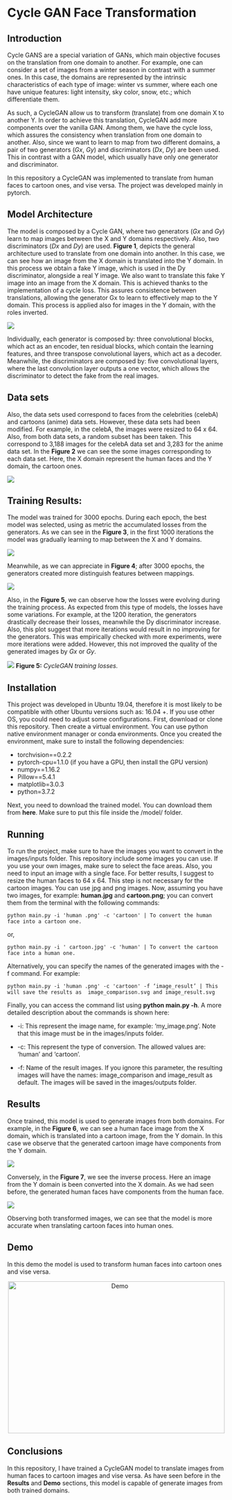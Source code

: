 # Cycle GAN Face Transformation

## Introduction
Cycle GANS are a special variation of GANs, which main objective focuses on the translation from one domain to another. For example, one can consider a set of images from a winter season in contrast with a summer ones. In this case, the domains are represented by the intrinsic characteristics of each type of image: winter vs summer, where each one have unique features: light intensity, sky color, snow, etc.; which differentiate them.

As such, a CycleGAN allow us to transform (translate) from one domain X to another Y. In order to achieve this translation, CycleGAN add more components over the vanilla GAN. Among them, we have the cycle loss, which assures the consistency when translation from one domain to another. Also, since we want to learn to map from two different domains, a pair of two generators (_Gx_, _Gy_) and discriminators (_Dx_, _Dy_) are been used. This in contrast with a GAN model, which usually have only one generator and discriminator.

In this repository a CycleGAN was implemented to translate from human faces to cartoon ones, and vise versa. The project was developed mainly in pytorch.

## Model Architecture
The model is composed by a Cycle GAN, where two generators (_Gx_ and _Gy_) learn to map images between the X and Y domains respectively. Also, two discriminators (_Dx_ and _Dy_) are used.  __Figure 1__, depicts the general architecture used to translate from one domain into another. In this case, we can see how an image from the X domain is translated into the Y domain. In this process we obtain a fake Y image, which is used in the Dy discriminator, alongside a real Y image. We also want to translate this fake Y image into an image from the X domain. This is achieved thanks to the implementation of a cycle loss. This assures consistence between translations, allowing the generator Gx to learn to effectively map to the Y domain. This process is applied also for images in the Y domain, with the roles inverted.

![](./plots/figure_1.png)

Individually, each generator is composed by: three convolutional blocks, which act as an encoder, ten residual blocks, which contain the learning features, and three transpose convolutional layers, which act as a decoder. Meanwhile, the discriminators are composed by: five convolutional layers, where the last convolution layer outputs a one vector, which allows the discriminator to detect the fake from the real images.

## Data sets
Also, the data sets used correspond to faces from the celebrities (celebA) and cartoons (anime) data sets. However, these data sets had been modified. For example, in the celebA, the images were resized to 64 x 64. Also, from both data sets, a random subset has been taken. This correspond to 3,188 images for the celebA data set and 3,283 for the anime data set. In the __Figure 2__ we can see the some images corresponding to each data set. Here, the X domain represent the human faces and the Y domain, the cartoon ones.

![](./plots/figure_2.png)

## Training Results:
The model was trained for 3000 epochs. During each epoch, the best model was selected, using as metric the accumulated losses from the generators. As we can see in the __Figure 3__, in the first 1000 iterations the model was gradually learning to map between the X and Y domains. 

![](./plots/figure_3.png)

Meanwhile, as we can appreciate in __Figure 4__; after 3000 epochs, the generators created more distinguish features between mappings.

![](./plots/figure_4.png)

Also, in the __Figure 5__, we can observe how the losses were evolving during the training process. As expected from this type of models, the losses have some variations. For example, at the 1200 iteration, the generators drastically decrease their losses, meanwhile the Dy discriminator increase. Also, this plot suggest that more iterations would result in no improving for the generators. This was empirically checked with more experiments, were more iterations were added. However, this not improved the quality of the generated images by _Gx_ or _Gy_.

![](./plots/figure_5.svg)
__Figure 5:__ _CycleGAN training losses._

## Installation
This project was developed in Ubuntu 19.04, therefore it is most likely to be compatible with other Ubuntu versions such as: 16.04 +. If you use other OS, you could need to adjust some configurations. First, download or clone this repository. Then create a virtual environment. You can use python native environment manager or conda environments. Once you created the environment, make sure to install the following dependencies:
* torchvision==0.2.2
* pytorch-cpu=1.1.0 (if you have a GPU, then install the GPU version)
* numpy==1.16.2
* Pillow==5.4.1
* matplotlib=3.0.3
* python=3.7.2

Next, you need to download the trained model. You can download them from __here__. Make sure to put this file inside the /model/ folder.

## Running
To run the project, make sure to have the images you want to convert in the images/inputs folder. This repository include some images you can use. If you use your own images, make sure to select the face areas. Also, you need to input an image with a single face. For better results, I suggest to resize the human faces to 64 x 64. This step is not necessary for the cartoon images. You can use jpg and png images.
Now, assuming you have two images, for example: __human.jpg__ and __cartoon.png__; you can convert them from the terminal with the following commands:

```
python main.py -i 'human .png' -c 'cartoon' | To convert the human face into a cartoon one.
```
or,
```
python main.py -i ' cartoon.jpg' -c 'human' | To convert the cartoon face into a human one.
```

Alternatively, you can specify the names of the generated images with the -f command. For example:
```
python main.py -i 'human .png' -c 'cartoon' -f ‘image_result’ | This will save the results as  image_comparison.svg and image_result.svg
```

Finally, you can access the command list using __python main.py -h__. A more detailed description about the commands is shown here:

* -i: This represent the image name, for example: ‘my_image.png’. Note that this image must be in the images/inputs folder.

* -c: This represent the type of conversion. The allowed values are: ‘human’ and ‘cartoon’.

* -f: Name of the result images. If you ignore this parameter, the resulting images will have the names: image_comparison and image_result as default. The images will be saved in the images/outputs folder.

## Results
Once trained, this model is used to generate images from both domains. For example, in the __Figure 6__, we can see a human face image from the X domain, which is translated into a cartoon image, from the Y domain. In this case we observe that the generated cartoon image have components from the Y domain.

![](./plots/figure_6.png)
 
Conversely, in the __Figure 7__, we see the inverse process. Here an image from the Y domain is been converted into the X domain. As we had seen before, the generated human faces have components from the human face.

![](./plots/figure_7.png)

Observing both transformed images, we can see that the model is more accurate when translating cartoon faces into human ones.

## Demo
In this demo the model is used to transform human faces into cartoon ones and vise versa.

<p align="center">
<a href="https://www.youtube.com/watch?v=dgkbH54EXSU" target="_blank">
  <img src="https://img.youtube.com/vi/dgkbH54EXSU/0.jpg" alt="Demo" width = "500", height = "350">
</a>
</p>

## Conclusions
In this repository, I have trained a CycleGAN model to translate images from human faces to cartoon images and vise versa. As have seen before in the __Results__ and  __Demo__ sections, this model is capable of generate images from both trained domains.

